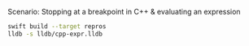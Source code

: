 Scenario: Stopping at a breakpoint in C++ & evaluating an expression

```sh
swift build --target repros
lldb -s lldb/cpp-expr.lldb
```
